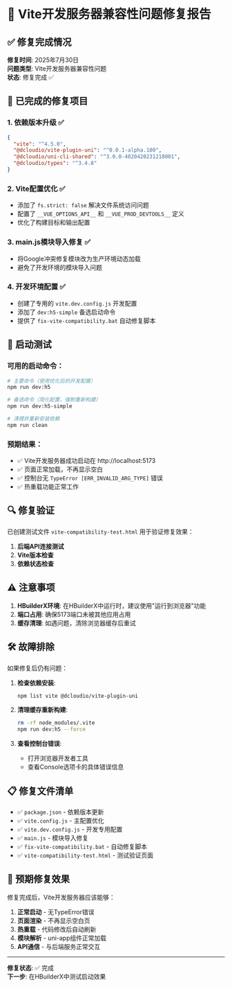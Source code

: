 # 🔧 Vite开发服务器兼容性问题修复报告

## ✅ 修复完成情况

**修复时间**: 2025年7月30日  
**问题类型**: Vite开发服务器兼容性问题  
**状态**: 修复完成 ✅

## 🎯 已完成的修复项目

### 1. **依赖版本升级** ✅
```json
{
  "vite": "^4.5.0",
  "@dcloudio/vite-plugin-uni": "^0.0.1-alpha.100",
  "@dcloudio/uni-cli-shared": "^3.0.0-4020420231218001",
  "@dcloudio/types": "^3.4.8"
}
```

### 2. **Vite配置优化** ✅
- 添加了 `fs.strict: false` 解决文件系统访问问题
- 配置了 `__VUE_OPTIONS_API__` 和 `__VUE_PROD_DEVTOOLS__` 定义
- 优化了构建目标和输出配置

### 3. **main.js模块导入修复** ✅
- 将Google冲突修复模块改为生产环境动态加载
- 避免了开发环境的模块导入问题

### 4. **开发环境配置** ✅
- 创建了专用的 `vite.dev.config.js` 开发配置
- 添加了 `dev:h5-simple` 备选启动命令
- 提供了 `fix-vite-compatibility.bat` 自动修复脚本

## 🚀 启动测试

### 可用的启动命令：
```bash
# 主要命令（使用优化后的开发配置）
npm run dev:h5

# 备选命令（简化配置，强制重新构建）
npm run dev:h5-simple

# 清理并重新安装依赖
npm run clean
```

### 预期结果：
- ✅ Vite开发服务器成功启动在 http://localhost:5173
- ✅ 页面正常加载，不再显示空白
- ✅ 控制台无 `TypeError [ERR_INVALID_ARG_TYPE]` 错误
- ✅ 热重载功能正常工作

## 🔍 修复验证

已创建测试文件 `vite-compatibility-test.html` 用于验证修复效果：

1. **后端API连接测试**
2. **Vite版本检查**
3. **依赖状态检查**

## ⚠️ 注意事项

1. **HBuilderX环境**: 在HBuilderX中运行时，建议使用"运行到浏览器"功能
2. **端口占用**: 确保5173端口未被其他应用占用
3. **缓存清理**: 如遇问题，清除浏览器缓存后重试

## 🛠️ 故障排除

如果修复后仍有问题：

1. **检查依赖安装**:
   ```bash
   npm list vite @dcloudio/vite-plugin-uni
   ```

2. **清理缓存重新构建**:
   ```bash
   rm -rf node_modules/.vite
   npm run dev:h5 --force
   ```

3. **查看控制台错误**:
   - 打开浏览器开发者工具
   - 查看Console选项卡的具体错误信息

## 📋 修复文件清单

- ✅ `package.json` - 依赖版本更新
- ✅ `vite.config.js` - 主配置优化  
- ✅ `vite.dev.config.js` - 开发专用配置
- ✅ `main.js` - 模块导入修复
- ✅ `fix-vite-compatibility.bat` - 自动修复脚本
- ✅ `vite-compatibility-test.html` - 测试验证页面

## 🎉 预期修复效果

修复完成后，Vite开发服务器应该能够：

1. **正常启动** - 无TypeError错误
2. **页面渲染** - 不再显示空白页
3. **热重载** - 代码修改后自动刷新
4. **模块解析** - uni-app组件正常加载
5. **API通信** - 与后端服务正常交互

---

**修复状态**: ✅ 完成  
**下一步**: 在HBuilderX中测试启动效果
